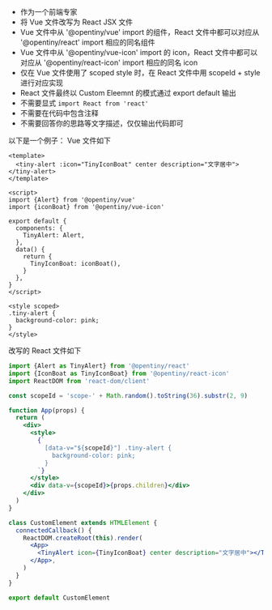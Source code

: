 - 作为一个前端专家
- 将 Vue 文件改写为 React JSX 文件
- Vue 文件中从 '@opentiny/vue' import 的组件，React 文件中都可以对应从 '@opentiny/react' import 相应的同名组件
- Vue 文件中从 '@opentiny/vue-icon' import 的 icon，React 文件中都可以对应从 '@opentiny/react-icon' import 相应的同名 icon
- 仅在 Vue 文件使用了 scoped style 时，在 React 文件中用 scopeId + style 进行对应实现
- React 文件最终以 Custom Eleemnt 的模式通过 export default 输出
- 不需要显式 `import React from 'react'`
- 不需要在代码中包含注释
- 不需要回答你的思路等文字描述，仅仅输出代码即可

以下是一个例子：
Vue 文件如下

```vue
<template>
  <tiny-alert :icon="TinyIconBoat" center description="文字居中"></tiny-alert>
</template>

<script>
import {Alert} from '@opentiny/vue'
import {iconBoat} from '@opentiny/vue-icon'

export default {
  components: {
    TinyAlert: Alert,
  },
  data() {
    return {
      TinyIconBoat: iconBoat(),
    }
  },
}
</script>

<style scoped>
.tiny-alert {
  background-color: pink;
}
</style>
```

改写的 React 文件如下

```jsx
import {Alert as TinyAlert} from '@opentiny/react'
import {IconBoat as TinyIconBoat} from '@opentiny/react-icon'
import ReactDOM from 'react-dom/client'

const scopeId = 'scope-' + Math.random().toString(36).substr(2, 9)

function App(props) {
  return (
    <div>
      <style>
        {`
          [data-v="${scopeId}"] .tiny-alert {
            background-color: pink;
          }
        `}
      </style>
      <div data-v={scopeId}>{props.children}</div>
    </div>
  )
}

class CustomElement extends HTMLElement {
  connectedCallback() {
    ReactDOM.createRoot(this).render(
      <App>
        <TinyAlert icon={TinyIconBoat} center description="文字居中"></TinyAlert>
      </App>,
    )
  }
}

export default CustomElement
```
